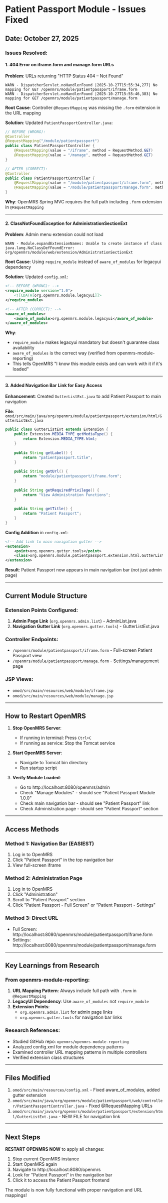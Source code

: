 # Patient Passport Module - Issues Fixed

## Date: October 27, 2025

### Issues Resolved:

#### 1. **404 Error on iframe.form and manage.form URLs**
**Problem**: URLs returning "HTTP Status 404 – Not Found"
```
WARN - DispatcherServlet.noHandlerFound |2025-10-27T15:55:34,277| No mapping for GET /openmrs/module/patientpassport/iframe.form
WARN - DispatcherServlet.noHandlerFound |2025-10-27T15:55:46,383| No mapping for GET /openmrs/module/patientpassport/manage.form
```

**Root Cause**: Controller `@RequestMapping` was missing the `.form` extension in the URL mapping

**Solution**: Updated `PatientPassportController.java`:
```java
// BEFORE (WRONG):
@Controller
@RequestMapping("/module/patientpassport")
public class PatientPassportController {
    @RequestMapping(value = "/iframe", method = RequestMethod.GET)
    @RequestMapping(value = "/manage", method = RequestMethod.GET)
}

// AFTER (CORRECT):
@Controller
public class PatientPassportController {
    @RequestMapping(value = "/module/patientpassport/iframe.form", method = RequestMethod.GET)
    @RequestMapping(value = "/module/patientpassport/manage.form", method = RequestMethod.GET)
}
```

**Why**: OpenMRS Spring MVC requires the full path including `.form` extension in `@RequestMapping`

---

#### 2. **ClassNotFoundException for AdministrationSectionExt**
**Problem**: Admin menu extension could not load
```
WARN - Module.expandExtensionNames: Unable to create instance of class
java.lang.NoClassDefFoundError: org/openmrs/module/web/extension/AdministrationSectionExt
```

**Root Cause**: Using `require_module` instead of `aware_of_modules` for legacyui dependency

**Solution**: Updated `config.xml`:
```xml
<!-- BEFORE (WRONG): -->
<require_module version="1.0">
    <![CDATA[org.openmrs.module.legacyui]]>
</require_module>

<!-- AFTER (CORRECT): -->
<aware_of_modules>
    <aware_of_module>org.openmrs.module.legacyui</aware_of_module>
</aware_of_modules>
```

**Why**: 
- `require_module` makes legacyui mandatory but doesn't guarantee class availability
- `aware_of_modules` is the correct way (verified from openmrs-module-reporting)
- This tells OpenMRS "I know this module exists and can work with it if it's loaded"

---

#### 3. **Added Navigation Bar Link for Easy Access**

**Enhancement**: Created `GutterListExt.java` to add Patient Passport to main navigation

**File**: `omod/src/main/java/org/openmrs/module/patientpassport/extension/html/GutterListExt.java`
```java
public class GutterListExt extends Extension {
    public Extension.MEDIA_TYPE getMediaType() {
        return Extension.MEDIA_TYPE.html;
    }
    
    public String getLabel() {
        return "patientpassport.title";
    }
    
    public String getUrl() {
        return "module/patientpassport/iframe.form";
    }
    
    public String getRequiredPrivilege() {
        return "View Administration Functions";
    }
    
    public String getTitle() {
        return "Patient Passport";
    }
}
```

**Config Addition** in `config.xml`:
```xml
<!-- Add link to main navigation gutter -->
<extension>
    <point>org.openmrs.gutter.tools</point>
    <class>org.openmrs.module.patientpassport.extension.html.GutterListExt</class>
</extension>
```

**Result**: Patient Passport now appears in main navigation bar (not just admin page)

---

## Current Module Structure

### Extension Points Configured:
1. **Admin Page Link** (`org.openmrs.admin.list`) - AdminList.java
2. **Navigation Gutter Link** (`org.openmrs.gutter.tools`) - GutterListExt.java

### Controller Endpoints:
- `/openmrs/module/patientpassport/iframe.form` - Full-screen Patient Passport view
- `/openmrs/module/patientpassport/manage.form` - Settings/management page

### JSP Views:
- `omod/src/main/resources/web/module/iframe.jsp`
- `omod/src/main/resources/web/module/manage.jsp`

---

## How to Restart OpenMRS

1. **Stop OpenMRS Server**:
   - If running in terminal: Press `Ctrl+C`
   - If running as service: Stop the Tomcat service

2. **Start OpenMRS Server**:
   - Navigate to Tomcat bin directory
   - Run startup script

3. **Verify Module Loaded**:
   - Go to http://localhost:8080/openmrs/admin
   - Check "Manage Modules" - should see "Patient Passport Module 1.0.0"
   - Check main navigation bar - should see "Patient Passport" link
   - Check Administration page - should see "Patient Passport" section

---

## Access Methods

### Method 1: Navigation Bar (EASIEST)
1. Log in to OpenMRS
2. Click "Patient Passport" in the top navigation bar
3. View full-screen iframe

### Method 2: Administration Page
1. Log in to OpenMRS
2. Click "Administration"
3. Scroll to "Patient Passport" section
4. Click "Patient Passport - Full Screen" or "Patient Passport - Settings"

### Method 3: Direct URL
- Full Screen: http://localhost:8080/openmrs/module/patientpassport/iframe.form
- Settings: http://localhost:8080/openmrs/module/patientpassport/manage.form

---

## Key Learnings from Research

### From openmrs-module-reporting:
1. **URL Mapping Pattern**: Always include full path with `.form` in `@RequestMapping`
2. **LegacyUI Dependency**: Use `aware_of_modules` not `require_module`
3. **Extension Points**: 
   - `org.openmrs.admin.list` for admin page links
   - `org.openmrs.gutter.tools` for navigation bar links

### Research References:
- Studied GitHub repo: `openmrs/openmrs-module-reporting`
- Analyzed config.xml for module dependency patterns
- Examined controller URL mapping patterns in multiple controllers
- Verified extension class structures

---

## Files Modified

1. `omod/src/main/resources/config.xml` - Fixed aware_of_modules, added gutter extension
2. `omod/src/main/java/org/openmrs/module/patientpassport/web/controller/PatientPassportController.java` - Fixed @RequestMapping URLs
3. `omod/src/main/java/org/openmrs/module/patientpassport/extension/html/GutterListExt.java` - NEW FILE for navigation link

---

## Next Steps

**RESTART OPENMRS NOW** to apply all changes:

1. Stop current OpenMRS instance
2. Start OpenMRS again
3. Navigate to http://localhost:8080/openmrs
4. Look for "Patient Passport" in the navigation bar
5. Click it to access the Patient Passport frontend

The module is now fully functional with proper navigation and URL mappings!

